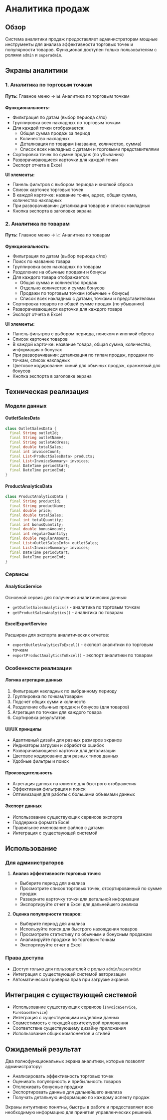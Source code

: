 # Аналитика продаж

## Обзор

Система аналитики продаж предоставляет администраторам мощные инструменты для анализа эффективности торговых точек и популярности товаров. Функционал доступен только пользователям с ролями `admin` и `superadmin`.

## Экраны аналитики

### 1. Аналитика по торговым точкам

**Путь:** Главное меню → 📊 Аналитика по торговым точкам

**Функциональность:**
- Фильтрация по датам (выбор периода с/по)
- Группировка всех накладных по торговым точкам
- Для каждой точки отображается:
  - Общая сумма продаж за период
  - Количество накладных
  - Детализация по товарам (название, количество, сумма)
  - Список всех накладных с датами и торговыми представителями
- Сортировка точек по сумме продаж (по убыванию)
- Разворачивающиеся карточки для каждой точки
- Экспорт отчета в Excel

**UI элементы:**
- Панель фильтров с выбором периода и кнопкой сброса
- Список карточек торговых точек
- В каждой карточке: название точки, адрес, общая сумма, количество накладных
- При разворачивании: детализация товаров и список накладных
- Кнопка экспорта в заголовке экрана

### 2. Аналитика по товарам

**Путь:** Главное меню → 📈 Аналитика по товарам

**Функциональность:**
- Фильтрация по датам (выбор периода с/по)
- Поиск по названию товара
- Группировка всех накладных по товарам
- Разделение на обычные продажи и бонусы
- Для каждого товара отображается:
  - Общая сумма и количество продаж
  - Отдельно количество и сумма бонусов
  - Продажи по торговым точкам (обычные + бонусы)
  - Список всех накладных с датами, точками и представителями
- Сортировка товаров по общей сумме продаж (по убыванию)
- Разворачивающиеся карточки для каждого товара
- Экспорт отчета в Excel

**UI элементы:**
- Панель фильтров с выбором периода, поиском и кнопкой сброса
- Список карточек товаров
- В каждой карточке: название товара, общая сумма, количество, информация о бонусах
- При разворачивании: детализация по типам продаж, продажи по точкам, список накладных
- Цветовое кодирование: синий для обычных продаж, оранжевый для бонусов
- Кнопка экспорта в заголовке экрана

## Техническая реализация

### Модели данных

#### OutletSalesData
```dart
class OutletSalesData {
  final String outletId;
  final String outletName;
  final String outletAddress;
  final double totalSales;
  final int invoiceCount;
  final List<ProductSalesData> products;
  final List<InvoiceSummary> invoices;
  final DateTime periodStart;
  final DateTime periodEnd;
}
```

#### ProductAnalyticsData
```dart
class ProductAnalyticsData {
  final String productId;
  final String productName;
  final double price;
  final double totalSales;
  final int totalQuantity;
  final int bonusQuantity;
  final double bonusAmount;
  final int regularQuantity;
  final double regularAmount;
  final List<OutletSalesInfo> outletSales;
  final List<InvoiceSummary> invoices;
  final DateTime periodStart;
  final DateTime periodEnd;
}
```

### Сервисы

#### AnalyticsService
Основной сервис для получения аналитических данных:

- `getOutletSalesAnalytics()` - аналитика по торговым точкам
- `getProductSalesAnalytics()` - аналитика по товарам

#### ExcelExportService
Расширен для экспорта аналитических отчетов:

- `exportOutletAnalyticsToExcel()` - экспорт аналитики по торговым точкам
- `exportProductAnalyticsToExcel()` - экспорт аналитики по товарам

### Особенности реализации

#### Логика агрегации данных
1. Фильтрация накладных по выбранному периоду
2. Группировка по точкам/товарам
3. Подсчет общих сумм и количеств
4. Разделение обычных продаж и бонусов (для товаров)
5. Агрегация по точкам для каждого товара
6. Сортировка результатов

#### UI/UX принципы
- Адаптивный дизайн для разных размеров экранов
- Индикаторы загрузки и обработка ошибок
- Разворачивающиеся карточки для детализации
- Цветовое кодирование для разных типов данных
- Удобные фильтры и поиск

#### Производительность
- Агрегация данных на клиенте для быстрого отображения
- Эффективная фильтрация и поиск
- Оптимизация для работы с большими объемами данных

#### Экспорт данных
- Использование существующих сервисов экспорта
- Поддержка формата Excel
- Правильное именование файлов с датами
- Интеграция с существующей системой

## Использование

### Для администраторов

1. **Анализ эффективности торговых точек:**
   - Выберите период для анализа
   - Просмотрите список торговых точек, отсортированный по сумме продаж
   - Разверните карточку точки для детальной информации
   - Экспортируйте отчет в Excel для дальнейшего анализа

2. **Оценка популярности товаров:**
   - Выберите период для анализа
   - Используйте поиск для быстрого нахождения товаров
   - Просмотрите статистику по обычным и бонусным продажам
   - Анализируйте продажи по торговым точкам
   - Экспортируйте отчет в Excel

### Права доступа

- Доступ только для пользователей с ролью `admin`/`superadmin`
- Интеграция с существующей системой авторизации
- Автоматическая проверка прав при загрузке экранов

## Интеграция с существующей системой

- Использование существующих сервисов (`InvoiceService`, `FirebaseService`)
- Интеграция с существующими моделями данных
- Совместимость с текущей архитектурой приложения
- Соответствие существующему дизайну приложения
- Использование общих компонентов и стилей

## Ожидаемый результат

Два полнофункциональных экрана аналитики, которые позволят администратору:

- Анализировать эффективность торговых точек
- Оценивать популярность и прибыльность товаров
- Отслеживать бонусные продажи
- Экспортировать данные для дальнейшего анализа
- Получать детальную информацию по каждому аспекту продаж

Экраны интуитивно понятны, быстры в работе и предоставляют всю необходимую информацию для принятия управленческих решений. 